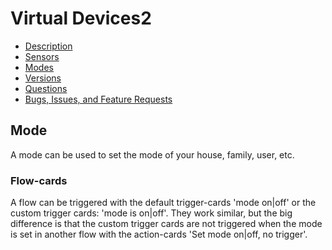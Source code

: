 # Virtual Devices2

* [Description](index)
* [Sensors](sensor)
* [Modes](mode)
* [Versions](version)
* [Questions](https://community.athom.com/t/virtual-devices/1723)
* [Bugs, Issues, and Feature Requests](https://github.com/ArjanKranenburg/virtual-devices/issues)

## Mode

A mode can be used to set the mode of your house, family, user, etc.

### Flow-cards

A flow can be triggered with the default trigger-cards 'mode on|off' or the custom trigger cards: 'mode is on|off'. They work similar, but the big difference is that the custom trigger cards are not triggered when the mode is set in another flow with the action-cards 'Set mode on|off, no trigger'.

